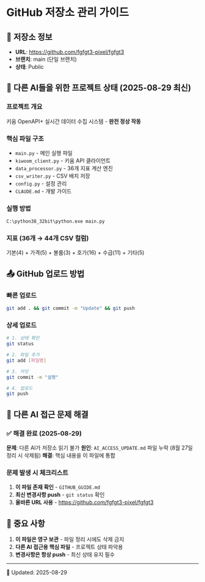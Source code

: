 # GitHub 저장소 관리 가이드
<!-- PERMANENT GUIDE - 영구 보관 문서 - 절대 삭제 금지 -->

## 📌 저장소 정보
- **URL**: https://github.com/fgfgt3-pixel/fgfgt3
- **브랜치**: main (단일 브랜치)
- **상태**: Public

## 🤖 다른 AI들을 위한 프로젝트 상태 (2025-08-29 최신)

### 프로젝트 개요
키움 OpenAPI+ 실시간 데이터 수집 시스템 - **완전 정상 작동**

### 핵심 파일 구조
- `main.py` - 메인 실행 파일
- `kiwoom_client.py` - 키움 API 클라이언트  
- `data_processor.py` - 36개 지표 계산 엔진
- `csv_writer.py` - CSV 배치 저장
- `config.py` - 설정 관리
- `CLAUDE.md` - 개발 가이드

### 실행 방법
```bash
C:\python38_32bit\python.exe main.py
```

### 지표 (36개 → 44개 CSV 컬럼)
기본(4) + 가격(5) + 볼륨(3) + 호가(16) + 수급(11) + 기타(5)

## 📤 GitHub 업로드 방법

### 빠른 업로드
```bash
git add . && git commit -m "Update" && git push
```

### 상세 업로드
```bash
# 1. 상태 확인
git status

# 2. 파일 추가
git add [파일명]

# 3. 커밋
git commit -m "설명"

# 4. 업로드  
git push
```

## 🔧 다른 AI 접근 문제 해결

### ✅ 해결 완료 (2025-08-29)
**문제**: 다른 AI가 저장소 읽기 불가
**원인**: `AI_ACCESS_UPDATE.md` 파일 누락 (8월 27일 정리 시 삭제됨)
**해결**: 핵심 내용을 이 파일에 통합

### 문제 발생 시 체크리스트
1. **이 파일 존재 확인** - `GITHUB_GUIDE.md`
2. **최신 변경사항 push** - `git status` 확인
3. **올바른 URL 사용** - https://github.com/fgfgt3-pixel/fgfgt3

## 🚨 중요 사항
<!-- 삭제 방지 마커 -->
1. **이 파일은 영구 보관** - 파일 정리 시에도 삭제 금지
2. **다른 AI 접근용 핵심 파일** - 프로젝트 상태 파악용
3. **변경사항은 항상 push** - 최신 상태 유지 필수

---
<!-- PERMANENT GUIDE END -->
🤖 Updated: 2025-08-29